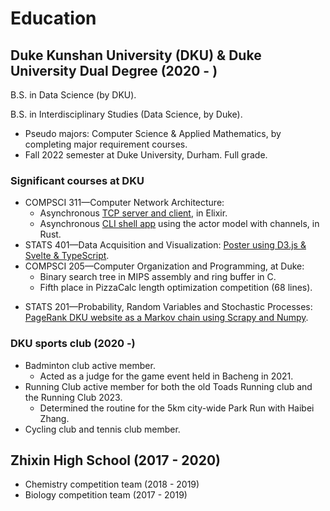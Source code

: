 # Education

## Duke Kunshan University (DKU) & Duke University Dual Degree (2020 - )

B.S. in Data Science (by DKU).

B.S. in Interdisciplinary Studies (Data Science, by Duke).

- Pseudo majors: Computer Science & Applied Mathematics,
    by completing major requirement courses.
- Fall 2022 semester at Duke University, Durham. Full grade.
<!-- - Started writing [my 30-thousand-word notes hosted on GitHub][notes] in
    Markdown with LaTeX using [mdBook][mdbook] and [mdBook-KaTeX][mdbook-katex].
    -->

### Significant courses at DKU

- COMPSCI 311—Computer Network Architecture:
    - Asynchronous [TCP server and client][CS311], in Elixir.
    - Asynchronous [CLI shell app][UDPRIP] using the actor model with channels,
        in Rust.
- STATS 401—Data Acquisition and Visualization:
    [Poster using D3.js & Svelte & TypeScript][STATS401_final_proj].
- COMPSCI 205—Computer Organization and Programming, at Duke:
    - Binary search tree in MIPS assembly and ring buffer in C.
    - Fifth place in PizzaCalc length optimization competition (68 lines).
<!-- - MATH 303—ODE and Dynamical Systems:
    I learned from the major failure of our final group presentation.
    - Learned the importance of choosing approachable research starting points.
        We chose an intricate review paper on differential equations with 99
        references to reproduce.
        We struggled to understand the paper because it depends recursively on
        many other papers it references to.
    - Learned the necessity to start early in group works.
        My group members were occupied by other affairs and I made the mistake
        of waiting for them. -->
<!-- - COMPSCI 201—Introduction to Programming and Data Structures:
    - First CS class. Got interested in CS following
        [the Coursera course][coursera].
    - Presented about prime finding and sorting algorithms, flowchart,
        and debugger. -->
- STATS 201—Probability, Random Variables and Stochastic Processes:
    [PageRank DKU website as a Markov chain using Scrapy and
    Numpy][STATS210_final_proj].
    <!-- - Motivated to learn web development by weird problems in DKU website such
        as infinitely recursive URL links.
    - Decided to build my own web scraper because I was unsatisfied with Scrapy.
    -->
<!-- - Three entry courses for Physics, Chemistry, Biology:
    Learned the physical limitation to study natural science at DKU.
    Determined to study the quantitative reasoning division. -->

### DKU sports club (2020 -)

- Badminton club active member.
    - Acted as a judge for the game event held in Bacheng in 2021.
- Running Club active member for both the old Toads Running club and the Running
    Club 2023.
    - Determined the routine for the 5km city-wide Park Run with Haibei Zhang.
- Cycling club and tennis club member.

## Zhixin High School (2017 - 2020)

- Chemistry competition team (2018 - 2019)
- Biology competition team (2017 - 2019)

[CS311]: https://github.com/SichangHe/CS311
[STATS210_final_proj]: https://github.com/SichangHe/STATS210_final_project
[STATS401_final_proj]: https://github.com/SichangHe/STATS401_final_project
[UDPRIP]: https://github.com/SichangHe/CS311/tree/main/udprip
